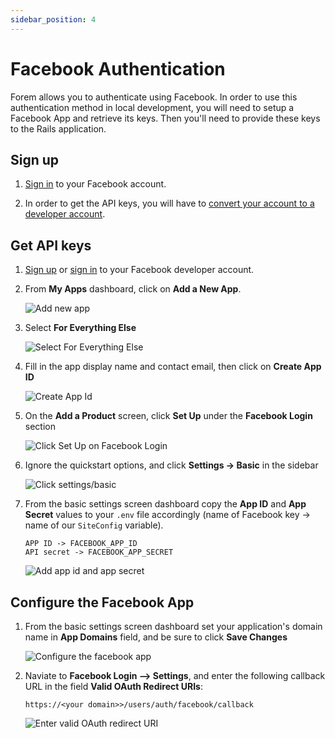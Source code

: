 ```yaml
---
sidebar_position: 4
---
```


# Facebook Authentication

Forem allows you to authenticate using Facebook. In order to use this
authentication method in local development, you will need to setup a Facebook
App and retrieve its keys. Then you'll need to provide these keys to the Rails
application.

## Sign up

1. [Sign in](https://facebook.com) to your Facebook account.

2. In order to get the API keys, you will have to
   [convert your account to a developer account](https://developers.facebook.com/).

## Get API keys

1. [Sign up](#facebook-sign-up) or [sign in](https://developers.facebook.com) to
   your Facebook developer account.

2. From **My Apps** dashboard, click on **Add a New App**.

   ![Add new app](/img/docs/backend/add-newapp.png)

3. Select **For Everything Else**

   ![Select For Everything Else](/img/docs/backend/everything-else.png)

4. Fill in the app display name and contact email, then click on **Create App
   ID**

   ![Create App Id](/img/docs/backend/create-appid.png)

5. On the **Add a Product** screen, click **Set Up** under the **Facebook
   Login** section

   ![Click Set Up on Facebook Login](/img/docs/backend/setup-login.png)

6. Ignore the quickstart options, and click **Settings -> Basic** in the sidebar

   ![Click settings/basic](/img/docs/backend/settings-basic.png)

7. From the basic settings screen dashboard copy the **App ID** and **App
   Secret** values to your `.env` file accordingly (name of Facebook key -> name
   of our `SiteConfig` variable).

   ```text
   APP ID -> FACEBOOK_APP_ID
   API secret -> FACEBOOK_APP_SECRET
   ```

   ![Add app id and app  secret](/img/docs/backend/app-secret.png)

## Configure the Facebook App

1. From the basic settings screen dashboard set your application's domain name
   in **App Domains** field, and be sure to click **Save Changes**

   ![Configure the facebook app](/img/docs/backend/config-facebook.png)

2. Naviate to **Facebook Login --> Settings**, and enter the following callback
   URL in the field **Valid OAuth Redirect URIs**:

   `https://<your domain>>/users/auth/facebook/callback`

   ![Enter valid OAuth redirect URI](/img/docs/backend/facebook-login.png)
